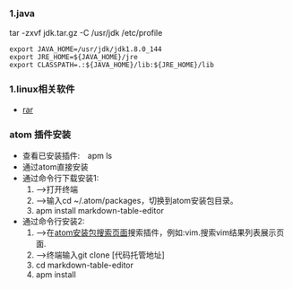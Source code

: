 ### 1.java
tar -zxvf jdk.tar.gz -C /usr/jdk
/etc/profile
```
export JAVA_HOME=/usr/jdk/jdk1.8.0_144
export JRE_HOME=${JAVA_HOME}/jre
export CLASSPATH=.:${JAVA_HOME}/lib:${JRE_HOME}/lib
```


### 1.linux相关软件
- [rar](https://blog.csdn.net/scorpio3k/article/details/49006603)


### atom 插件安装
- 查看已安装插件:　apm ls
- 通过atom直接安装
- 通过命令行下载安装1:
  1. -->打开终端
  1. -->输入cd ~/.atom/packages，切换到atom安装包目录。
  2. apm install markdown-table-editor
- 通过命令行安装2:
  1. -->在[atom安装包搜索页面](https://atom.io/packages)搜索插件，例如:vim.搜索vim结果列表展示页面.
  2. -->终端输入git clone [代码托管地址]
  3. cd markdown-table-editor
  4. apm install
